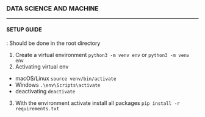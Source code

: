 ### DATA SCIENCE AND MACHINE 
<hr>

#### SETUP GUIDE 
: Should be done in the root directory 
1. Create a virtual environment 
`python3 -m venv env` or `python3 -m venv env` 
2.  Activating virtual env
  - macOS/Linux `source venv/bin/activate`
  - Windows `.\env\Scripts\activate`
  - deactivating `deactivate`
3. With the environment activate install all packages `pip install -r requirements.txt
`

